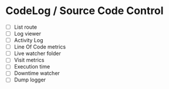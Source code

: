 # CodeLog / Source Code Control
- [ ] List route
- [ ] Log viewer
- [ ] Activity Log
- [ ] Line Of Code metrics
- [ ] Live watcher folder
- [ ] Visit metrics
- [ ] Execution time
- [ ] Downtime watcher
- [ ] Dump logger